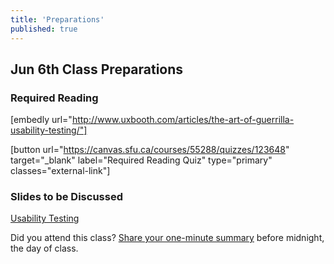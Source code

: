 ```yaml
---
title: 'Preparations'
published: true
---
```


## Jun 6th Class Preparations

### Required Reading
[embedly url="http://www.uxbooth.com/articles/the-art-of-guerrilla-usability-testing/"]

[button url="https://canvas.sfu.ca/courses/55288/quizzes/123648" target="_blank" label="Required Reading Quiz" type="primary" classes="external-link"]

### Slides to be Discussed
[Usability Testing](https://www.google.ca/slides/about/)

Did you attend this class? [Share your one-minute summary](https://canvas.sfu.ca/courses/55288/assignments) before midnight, the day of class.
